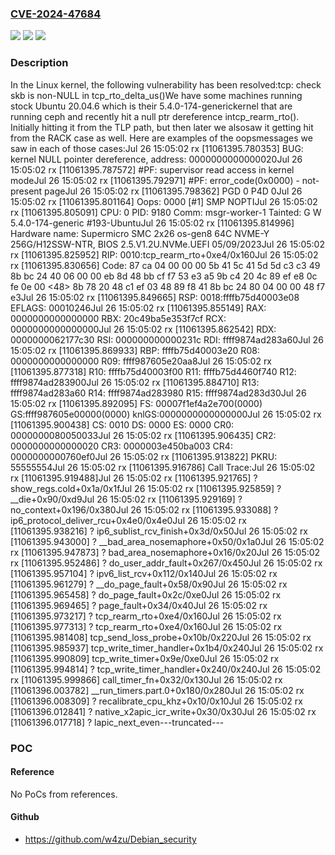 ### [CVE-2024-47684](https://cve.mitre.org/cgi-bin/cvename.cgi?name=CVE-2024-47684)
![](https://img.shields.io/static/v1?label=Product&message=Linux&color=blue)
![](https://img.shields.io/static/v1?label=Version&message=e1a10ef7fa87%3C%20ad4f0a14d685%20&color=brighgreen)
![](https://img.shields.io/static/v1?label=Vulnerability&message=n%2Fa&color=brighgreen)

### Description

In the Linux kernel, the following vulnerability has been resolved:tcp: check skb is non-NULL in tcp_rto_delta_us()We have some machines running stock Ubuntu 20.04.6 which is their 5.4.0-174-generickernel that are running ceph and recently hit a null ptr dereference intcp_rearm_rto(). Initially hitting it from the TLP path, but then later we alsosaw it getting hit from the RACK case as well. Here are examples of the oopsmessages we saw in each of those cases:Jul 26 15:05:02 rx [11061395.780353] BUG: kernel NULL pointer dereference, address: 0000000000000020Jul 26 15:05:02 rx [11061395.787572] #PF: supervisor read access in kernel modeJul 26 15:05:02 rx [11061395.792971] #PF: error_code(0x0000) - not-present pageJul 26 15:05:02 rx [11061395.798362] PGD 0 P4D 0Jul 26 15:05:02 rx [11061395.801164] Oops: 0000 [#1] SMP NOPTIJul 26 15:05:02 rx [11061395.805091] CPU: 0 PID: 9180 Comm: msgr-worker-1 Tainted: G W 5.4.0-174-generic #193-UbuntuJul 26 15:05:02 rx [11061395.814996] Hardware name: Supermicro SMC 2x26 os-gen8 64C NVME-Y 256G/H12SSW-NTR, BIOS 2.5.V1.2U.NVMe.UEFI 05/09/2023Jul 26 15:05:02 rx [11061395.825952] RIP: 0010:tcp_rearm_rto+0xe4/0x160Jul 26 15:05:02 rx [11061395.830656] Code: 87 ca 04 00 00 00 5b 41 5c 41 5d 5d c3 c3 49 8b bc 24 40 06 00 00 eb 8d 48 bb cf f7 53 e3 a5 9b c4 20 4c 89 ef e8 0c fe 0e 00 <48> 8b 78 20 48 c1 ef 03 48 89 f8 41 8b bc 24 80 04 00 00 48 f7 e3Jul 26 15:05:02 rx [11061395.849665] RSP: 0018:ffffb75d40003e08 EFLAGS: 00010246Jul 26 15:05:02 rx [11061395.855149] RAX: 0000000000000000 RBX: 20c49ba5e353f7cf RCX: 0000000000000000Jul 26 15:05:02 rx [11061395.862542] RDX: 0000000062177c30 RSI: 000000000000231c RDI: ffff9874ad283a60Jul 26 15:05:02 rx [11061395.869933] RBP: ffffb75d40003e20 R08: 0000000000000000 R09: ffff987605e20aa8Jul 26 15:05:02 rx [11061395.877318] R10: ffffb75d40003f00 R11: ffffb75d4460f740 R12: ffff9874ad283900Jul 26 15:05:02 rx [11061395.884710] R13: ffff9874ad283a60 R14: ffff9874ad283980 R15: ffff9874ad283d30Jul 26 15:05:02 rx [11061395.892095] FS: 00007f1ef4a2e700(0000) GS:ffff987605e00000(0000) knlGS:0000000000000000Jul 26 15:05:02 rx [11061395.900438] CS: 0010 DS: 0000 ES: 0000 CR0: 0000000080050033Jul 26 15:05:02 rx [11061395.906435] CR2: 0000000000000020 CR3: 0000003e450ba003 CR4: 0000000000760ef0Jul 26 15:05:02 rx [11061395.913822] PKRU: 55555554Jul 26 15:05:02 rx [11061395.916786] Call Trace:Jul 26 15:05:02 rx [11061395.919488]Jul 26 15:05:02 rx [11061395.921765] ? show_regs.cold+0x1a/0x1fJul 26 15:05:02 rx [11061395.925859] ? __die+0x90/0xd9Jul 26 15:05:02 rx [11061395.929169] ? no_context+0x196/0x380Jul 26 15:05:02 rx [11061395.933088] ? ip6_protocol_deliver_rcu+0x4e0/0x4e0Jul 26 15:05:02 rx [11061395.938216] ? ip6_sublist_rcv_finish+0x3d/0x50Jul 26 15:05:02 rx [11061395.943000] ? __bad_area_nosemaphore+0x50/0x1a0Jul 26 15:05:02 rx [11061395.947873] ? bad_area_nosemaphore+0x16/0x20Jul 26 15:05:02 rx [11061395.952486] ? do_user_addr_fault+0x267/0x450Jul 26 15:05:02 rx [11061395.957104] ? ipv6_list_rcv+0x112/0x140Jul 26 15:05:02 rx [11061395.961279] ? __do_page_fault+0x58/0x90Jul 26 15:05:02 rx [11061395.965458] ? do_page_fault+0x2c/0xe0Jul 26 15:05:02 rx [11061395.969465] ? page_fault+0x34/0x40Jul 26 15:05:02 rx [11061395.973217] ? tcp_rearm_rto+0xe4/0x160Jul 26 15:05:02 rx [11061395.977313] ? tcp_rearm_rto+0xe4/0x160Jul 26 15:05:02 rx [11061395.981408] tcp_send_loss_probe+0x10b/0x220Jul 26 15:05:02 rx [11061395.985937] tcp_write_timer_handler+0x1b4/0x240Jul 26 15:05:02 rx [11061395.990809] tcp_write_timer+0x9e/0xe0Jul 26 15:05:02 rx [11061395.994814] ? tcp_write_timer_handler+0x240/0x240Jul 26 15:05:02 rx [11061395.999866] call_timer_fn+0x32/0x130Jul 26 15:05:02 rx [11061396.003782] __run_timers.part.0+0x180/0x280Jul 26 15:05:02 rx [11061396.008309] ? recalibrate_cpu_khz+0x10/0x10Jul 26 15:05:02 rx [11061396.012841] ? native_x2apic_icr_write+0x30/0x30Jul 26 15:05:02 rx [11061396.017718] ? lapic_next_even---truncated---

### POC

#### Reference
No PoCs from references.

#### Github
- https://github.com/w4zu/Debian_security

